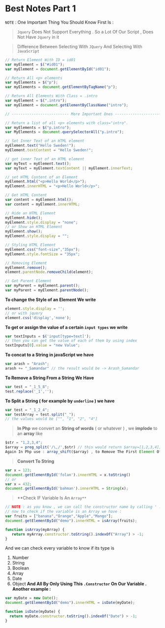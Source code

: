 # Best Notes Part 1

`NOTE` : One Important Thing You Should Know First Is :
> `Jquery` Does Not Support Everything .
>  So a Lot Of Our Script , Does Not Have `Jquery` in it

> Difference Between Selecting With `JQuery` And Selecting With `JavaScript`

```javascript
// Return Element With ID = id01
var myElement = $("#id01");
var myElement = document.getElementById("id01");

// Return All <p> elements
var myElements = $("p");
var myElements = document.getElementByTagName("p");

// Return All Elements With Class = .intro
var myElement = $(".intro");
var myElement = document.getElementByClassName("intro");

// -------------------------- More Important Ones --------------------------

// Return a list of all <p> elements with class="intro".
var myElements = $("p.intro");
var MyElements = document.querySelectorAll("p.intro");

// Set Inner Text of an HTML element
myElement.text("Hello Sweden!");
myElement.textContent = "Hello Sweden!";

// get inner Text of an HTML element
var myText = myElement.text();
var myText = myElement.textContent || myElement.innerText;

// set HTML Content of an Element
myElement.html("<p>Hello World</p>");
myElement.innerHTML = "<p>Hello World</p>";

// Get HTML Content
var content = myElement.html();
var content = myElement.innerHTML;

// Hide an HTML Element
myElement.hide();
myElement.style.display = "none";
// or Show an HTML Element
myElement.show();
myElement.style.display = "";

// Styling HTML Element
myElement.css("font-size","35px");
myElement.style.fontSize = "35px";

// Removing Element
myElement.remove();
element.parentNode.removeChild(element);

// Get Parent Element
var myParent = myElement.parent();
var myParent = myElement.parentNode();
```

**To change the Style of an Element We write**
```javascript
element.style.display = '';
// or with jquery
element.css('display','none');
```

**To get or assign the value of a certain `input types` we write**
```javascript
var textInputs = $('input[type=text]');
// then you can get the value of each of them by using index
textInputs[0].value = "new Value";
```

**To concat to a String in javaScript we have**
```javascript
var arash = "Arash";
arash += "_Samandar" // the result would be -> Arash_Samandar
```

**To Remove a String From a String We Have**
```javascript
var test = "_1_5_8";
test.replace('_1','');
```

**To Split a String ( for example by `underline` ) we have**
```javascript
var test = "_1_2_4";
var testArray = test.split("_");
// the values would be ["", "1", "2", "4"]
```

> **In Php** we convert an **String of words** ( or whatever ) , we **implode** to an **array** like
```javascript
$str = "1,2,3,4";
$array = preg_split('/\,/',$str) // this would return $array=[1,2,3,4];
Again In Php use : array_shift($array) , to Remove The First Element Of an array
```

> **Convert To String**
```javascript
var x = 123;
document.getElementById('folan').innerHTML = x.toString()
// or
var x = 432;
document.getElementById('bahman').innerHTML = String(x);
```

> **Check IF Variable Is An `Array**`
```javascript
// NOTE : as you know , we can call the constructor name by calling ' .constructor ' on a variable
// now to check if the variable is an Array we have :
var fruits = ["banana","Orange","Apple","Mango"];
document.getElementById("demo").innerHTML = isArray(fruits);

function isArray(myArray) {
   return myArray.constructor.toString().indexOf("Array") > -1;
}
```
And we can check every variable to know if its type is
1. Number
1. String
1. Boolean
1. Array
1. Date
1. Object
**And All By Only Using This `.Constructor` On Our Variable .**
**Another example :**
```javascript
var myDate = new Date();
document.getElementById("demo").innerHTML = isDate(myDate);

function isDate(myDate) {
  return myDate.constructor.toString().indexOf("Date") > -1;
}
```
